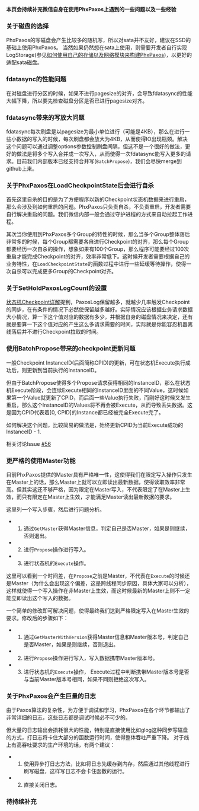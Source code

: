 **本页会持续补充微信自身在使用PhxPaxos上遇到的一些问题以及一些经验**

### 关于磁盘的选择

PhxPaxos的写磁盘会产生比较多的随机写，所以对sata并不友好，建议在SSD的基础上使用PhxPaxos。
当然如果仍然想在sata上使用，则需要开发者自行实现LogStorage(参见[如何使用自己的存储以及网络模块来构建PhxPaxos](https://github.com/tencent-wechat/phxpaxos/wiki/%E5%A6%82%E4%BD%95%E4%BD%BF%E7%94%A8%E8%87%AA%E5%B7%B1%E7%9A%84%E5%AD%98%E5%82%A8%E4%BB%A5%E5%8F%8A%E7%BD%91%E7%BB%9C%E6%A8%A1%E5%9D%97%E6%9D%A5%E6%9E%84%E5%BB%BAPhxPaxos))，以更好的适配sata磁盘。

### fdatasync的性能问题

在对磁盘进行分区的时候，如果不进行pagesize的对齐，会导致fdatasync的性能大幅下降，所以要先检查磁盘分区是否已进行pagesize对齐。

### fdatasync带来的写放大问题

fdatasync每次刷盘是以pagesize为最小单位进行（可能是4KB），那么在进行一些小数据的写入的时候，每次刷盘都会放大为4KB，从而使得IO出现瓶颈。解决这个问题可以通过调整options参数控制刷盘间隔，但这不是一个很好的做法，更好的做法是将多个写入合并成一次写入，从而使得一次fdatasync能写入更多的请求。目前我们内部版本已经支持合并写(`BatchPropose`)，我们会尽快merge到github上来。

### 关于PhxPaxos在LoadCheckpointState后会进行自杀

首先这里自杀的目的是为了方便程序以新的Checkpoint状态机数据来进行重启，那么会涉及到如何重启的问题。PhxPaxos只负责自杀，不负责重启，开发者需要自行解决重启的问题。我们微信内部一般会通过守护进程的方式来自动拉起工作进程。

其次当你使用到PhxPaxos多个Group的特性的时候，那么当多个Group整体落后非常多的时候，每个Group都需要各自进行Checkpoint的对齐，那么每个Group都要经历一次自杀的操作，想象如果有100个Group，那么程序可能要经过100次重启才能完成Checkpoint的对齐，效率非常低下。这时候开发者需要根据自己的业务特性，在`LoadCheckpointState`的函数过程中进行一些延缓等待操作，使得一次自杀可以完成更多Group的Checkpoint对齐。

### 关于SetHoldPaxosLogCount的设置

[状态机Checkpoint详解](https://github.com/tencent-wechat/phxpaxos/wiki/%E7%8A%B6%E6%80%81%E6%9C%BACheckpoint%E8%AF%A6%E8%A7%A3)提到，PaxosLog保留越多，就越少几率触发Checkpoint的同步，在有条件的情况下必然使保留越多越好。实际情况应该根据业务请求数据大小情况，算一下这个值对应的数据有多少，并根据自身的磁盘情况来决定，还有就是要算一下这个值对应的产生这么多请求需要的时间，实际就是你能容忍机器离线落后并不进行Checkpoint拉取的时间。

### 使用BatchPropose带来的checkpoint更新问题

一般Checkpoint InstanceID(后面简称CPID)的更新，可在状态机Execute执行成功后，则更新到当前执行的InstanceID。

但由于BatchPropose使得多个Propose请求获得相同的InstanceID，那么在状态机Execute阶段，会连续Execute相同的InstanceID里面的不同Value，这时候如果第一个Value就更新了CPID，而后面一些Value执行失败，而刚好这时候又发生重启，那么这个InstanceID的Values将不再会被Execute，从而导致丢失数据。这是因为CPID代表着[0, CPID]的Instance都已经被完全Execute完了。

如何解决这个问题，比较简易的做法是，始终更新CPID为当前Execute成功的InstanceID - 1.

相关讨论Issue [#56](https://github.com/Tencent/phxpaxos/issues/56)

### 更严格的使用Master功能

目前PhxPaxos提供的Master具有严格唯一性，这使得我们在限定写入操作只发生在Master上的话，那么Master上就可以立即读出最新数据，使得读取效率非常高。但其实这还不够严格，因为限定在Master写入，不代表限定了在Master上生效，而只有限定在Master上生效，才能满足Master读出最新数据的要求。

这里列一个写入步骤，然后进行问题分析。
 - 1. 通过`GetMaster`获得Master信息，判定自己是否Master，如果是则继续，否则退出。
 - 2. 进行`Propose`操作进行写入。
 - 3. 进行状态机的`Execute`操作。

这里可以看到一个时间差，在`Propose`之前是Master，不代表在`Execute`的时候还是Master（为什么会出现这个偏差，这是跨线程同步原因，具体大家可以分析），这样就使得一个写入操作在非Master上生效，而这时候最新的Master上则不一定能立即读出这个写入的数据。

一个简单的修改即可解决问题，使得最终我们达到严格限定写入在Master生效的要求。修改后的步骤如下：
 - 1. 通过`GetMasterWithVersion`获得Master信息和Master版本号，判定自己是否Master，如果是则继续，否则退出。
 - 2. 进行`Propose`操作进行写入，写入数据携带Master版本号。
 - 3. 进行状态机的`Execute`操作， Execute过程中判断携带Master版本号是否与当前Master版本号相同，如果不同则拒绝这次写入。

### 关于PhxPaxos会产生巨量的日志

由于Paxos算法的复杂性，为方便于调试和学习，PhxPaxos在各个环节都输出了非常详细的日志，这些日志都是调试时候必不可少的。

但大量的日志输出会损耗很大的性能，特别是直接使用比如glog这种同步写磁盘的方式，打日志将卡住大部分的函数运行时间，使得整体吞吐严重下降。
对于线上有高吞吐要求的生产环境的话，有两个建议：
 - 1. 使用异步打日志方法，比如将日志先缓存到内存，然后通过其他线程进行刷写磁盘，这样写日志不会卡住函数的运行。
 - 2. 直接关闭日志。

### 待持续补充